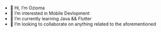 - 👋 Hi, I’m Ozioma
- 👀 I’m interested in Mobile Devlopment
- 🌱 I’m currently learning Java && Flutter
- 💞️ I’m looking to collaborate on anything related to the aforementioned

<!---
OZIOstatMAn/OZIOstatMAn is a ✨ special ✨ repository because its `README.md` (this file) appears on your GitHub profile.
You can click the Preview link to take a look at your changes.
--->
